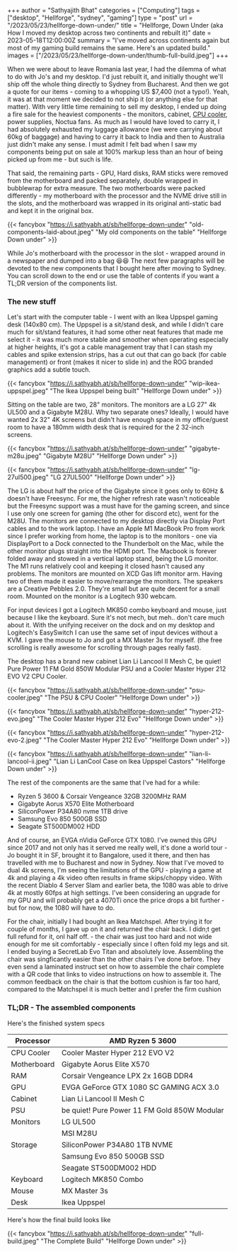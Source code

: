 +++
author = "Sathyajith Bhat"
categories = ["Computing"]
tags = ["desktop", "Hellforge", "sydney", "gaming"]
type = "post"
url = "/2023/05/23/hellforge-down-under/"
title = "Hellforge, Down Under (aka How I moved my desktop across two continents and rebuilt it)"
date = 2023-05-18T12:00:00Z
summary = "I've moved across continents again but most of my gaming build remains the same. Here's an updated build."
images = ["/2023/05/23/hellforge-down-under/thumb-full-build.jpeg"]
+++


When we were about to leave Romania last year, I had the dilemma of what to do with Jo's and my desktop. I'd just rebuilt it, and initially thought we'll ship off the whole thing directly to Sydney from Bucharest. And then we got a quote for our items - coming to a whopping US $7,400 (not a typo!). Yeah, it was at that moment we decided to not ship it (or anything else for that matter). With very little time remaining to sell my desktop, I ended up doing a fire sale for the heaviest components - the monitors, cabinet, [CPU cooler](/2021/03/20/replacing-ryzen-3600-cooler-id-cooling-se-224-xt/), power supplies, Noctua fans. As much as I would have loved to carry it, I had absolutely exhausted my luggage allowance (we were carrying about 60kg of baggage) and having to carry it back to India and then to Australia just didn't make any sense. I must admit I felt bad when I saw my components being put on sale at 100% markup less than an hour of being picked up from me - but such is life.

That said, the remaining parts - GPU, Hard disks, RAM sticks were removed from the motherboard and packed separately, double wrapped in bubblewrap for extra measure. The two motherboards were packed differently - my motherboard with the processor and the NVME drive still in the slots, and the motherboard was wrapped in its original anti-static bad and kept it in the original box. 

{{< fancybox "https://i.sathyabh.at/sb/hellforge-down-under" "old-components-laid-about.jpeg" "My old components on the table" "Hellforge Down under" >}}

While Jo's motherboard with the processor in the slot - wrapped around in a newspaper and dumped into a bag 😆😆 The next few paragraphs will be devoted to the new components that I bought here after moving to Sydney. You can scroll down to the end or use the table of contents if you want a TL;DR version of the components list.

### The new stuff

Let's start with the computer table - I went with an Ikea Uppspel gaming desk (140x80 cm). The Uppspel is a sit/stand desk, and while I didn't care much for sit/stand features, it had some other neat features that made me select it - it was much more stable and smoother when operating especially at higher heights, it's got a cable management tray that I can stash my cables and spike extension strips,  has a cut out that can go back (for cable management) or front (makes it nicer to slide in) and the ROG branded graphics add a subtle touch. 

{{< fancybox "https://i.sathyabh.at/sb/hellforge-down-under" "wip-ikea-uppspel.jpeg" "The Ikea Uppspel being built" "Hellforge Down under" >}}

Sitting on the table are two, 28" monitors. The monitors are a LG 27" 4k UL500 and a Gigabyte M28U. Why two separate ones? Ideally, I would have wanted 2x 32" 4K screens but didn't have enough space in my office/guest room to have a 180mm width desk that is required for the 2 32-inch screens. 

{{< fancybox "https://i.sathyabh.at/sb/hellforge-down-under" "gigabyte-m28u.jpeg" "Gigabyte M28U" "Hellforge Down under" >}}

{{< fancybox "https://i.sathyabh.at/sb/hellforge-down-under" "lg-27ul500.jpeg" "LG 27UL500" "Hellforge Down under" >}}


The LG is about half the price of the Gigabyte since it goes only to 60Hz & doesn't have Freesync. For me, the higher refresh rate wasn't noticeable but the Freesync support was a must have for the gaming screen, and since I use only one screen for gaming (the other for discord etc), went for the M28U. The monitors are connected to my desktop directly via Display Port cables and to the work laptop. I have an Apple M1 MacBook Pro from work since I prefer working from home, the laptop is to the monitors - one via DisplayPort to a Dock connected to the Thunderbolt on the Mac, while the other monitor plugs straight into the HDMI port.  The Macbook is forever folded away and stowed in a vertical laptop stand, being the LG monitor. The M1 runs relatively cool and keeping it closed hasn't caused any problems. The monitors are mounted on XCD Gas lift monitor arm. Having two of them made it easier to move/rearrange the monitors. The speakers are a Creative Pebbles 2.0. They're small but are quite decent for a small room. Mounted on the monitor is a Logitech 930 webcam. 

For input devices I got a Logitech MK850 combo keyboard and mouse, just because I like the keyboard. Sure it's not mech, but meh.. don't care much about it. With the unifying receiver on the dock and on my desktop and Logitech's EasySwitch I can use the same set of input devices without a KVM. I gave the mouse to Jo and got a MX Master 3s for myself. (the free scrolling is really awesome for scrolling through pages really fast).

The desktop has a brand new cabinet Lian Li Lancool II Mesh C, be quiet! Pure Power 11 FM Gold 850W Modular PSU and a Cooler Master Hyper 212 EVO V2 CPU Cooler.

{{< fancybox "https://i.sathyabh.at/sb/hellforge-down-under" "psu-cooler.jpeg" "The PSU & CPU Cooler" "Hellforge Down under" >}}

{{< fancybox "https://i.sathyabh.at/sb/hellforge-down-under" "hyper-212-evo.jpeg" "The Cooler Master Hyper 212 Evo" "Hellforge Down under" >}}

{{< fancybox "https://i.sathyabh.at/sb/hellforge-down-under" "hyper-212-evo-2.jpeg" "The Cooler Master Hyper 212 Evo" "Hellforge Down under" >}}

{{< fancybox "https://i.sathyabh.at/sb/hellforge-down-under" "lian-li-lancool-ii.jpeg" "Lian Li LanCool Case on Ikea Uppspel Castors" "Hellforge Down under" >}}

The rest of the components are the same that I've had for a while:

* Ryzen 5 3600 & Corsair Vengeance 32GB 3200MHz RAM
* Gigabyte Aorus X570 Elite Motherboard
* SiliconPower P34A80 nvme 1TB drive
* Samsung Evo 850 500GB SSD
* Seagate ST500DM002 HDD

And of course, an EVGA nVidia GeForce GTX 1080. I've owned this GPU since 2017 and not only has it served me really well, it's done a world tour - Jo bought it in SF, brought it to Bangalore, used it there, and then has travelled with me to Bucharest and now in Sydney. Now that I've moved to dual 4k screens, I'm seeing the limitations of the GPU - playing a game at 4k and playing a 4k video often results in frame skips/choppy video. With the recent Diablo 4 Server Slam and earlier beta, the 1080 was able to drive 4k at mostly 60fps at high settings. I've been considering an upgrade for my GPU and will probably get a 4070Ti once the price drops a bit further - but for now, the 1080 will have to do. 

For the chair, initially I had bought an Ikea Matchspel. After trying it for couple of months, I gave up on it and returned the chair back. I didn;t get full refund for it, onl half off. - the chair was just too hard and not wide enough for me sit comfortably - especially since I often fold my legs and sit. I ended buying a SecretLab Evo Titan and absolutely love. Assembling the chair was singficantly easier than the other chairs I've done before. They even send a laminated instruct set on how to assemble the chair complete with a QR code that links to video instructions on how to assemble it. The common feedback on the chair is that the bottom cushion is far too hard, compared to the Matchspel it is much better and I prefer the firm cushion 

### TL;DR - The assembled components

Here's the finished system specs

| Processor   | AMD Ryzen 5 3600                             |
| ----------- | -------------------------------------------- |
| CPU Cooler  | Cooler Master Hyper 212 EVO V2               |
| Motherboard | Gigabyte Aorus Elite X570                    |
| RAM         | Corsair Vengeance LPX 2x 16GB DDR4           |
| GPU         | EVGA GeForce GTX 1080 SC GAMING ACX 3.0      |
| Cabinet     | Lian Li Lancool II Mesh C                    |
| PSU         | be quiet! Pure Power 11 FM Gold 850W Modular |
| Monitors    | LG UL500                                     |
|             | MSI M28U                                     |
| Storage     | SiliconPower P34A80 1TB NVME                 |
|             | Samsung Evo 850 500GB SSD                    |
|             | Seagate ST500DM002 HDD                       |
| Keyboard    | Logitech MK850 Combo                         |
| Mouse       | MX Master 3s                                 |
| Desk        | Ikea Uppspel                                 |

Here's how the final build looks like

{{< fancybox "https://i.sathyabh.at/sb/hellforge-down-under" "full-build.jpeg" "The Complete Build" "Hellforge Down under" >}}